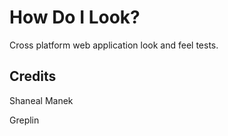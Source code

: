 How Do I Look?
========================

Cross platform web application look and feel tests.


Credits
--------------

Shaneal Manek

Greplin

